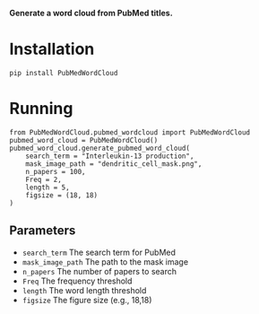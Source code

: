 **Generate a word cloud from PubMed titles.**

# Installation

```r{}
pip install PubMedWordCloud
```
# Running

```r{}
from PubMedWordCloud.pubmed_wordcloud import PubMedWordCloud
pubmed_word_cloud = PubMedWordCloud()
pubmed_word_cloud.generate_pubmed_word_cloud(
    search_term = "Interleukin-13 production",
    mask_image_path = "dendritic_cell_mask.png",
    n_papers = 100,
    Freq = 2,
    length = 5,
    figsize = (18, 18)
)

```
## Parameters
- `search_term` The search term for PubMed
- `mask_image_path` The path to the mask image
- `n_papers` The number of papers to search
- `Freq` The frequency threshold
- `length` The word length threshold
- `figsize` The figure size (e.g., 18,18)

